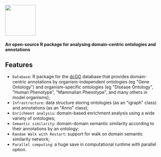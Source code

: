 <a href="index.html"><IMG src="dcGOR_logo.png" height="100px" id="logo"></a>

<B><h4>An open-source R package for analysing domain-centric ontologies and annotations</h4></B>

## Features

* `Database`: R package for the [dcGO](http://supfam.org/SUPERFAMILY/dcGO) database that provides domain-centric annotations by organism-independent ontologies (eg "Gene Ontology") and organism-specific ontologies (eg "Disease Ontology", "Human Phenotype", "Mammalian Phenotype", and many others in model organisms);
* `Infrastructure`: data structure storing ontologies (as an "igraph" class) and annotations (as an "Anno" class);
* `Enrichment analysis`: domain-based enrichment analysis using a wide variety of ontologies;
* `Semantic similarity`: domain-domain semantic similarity according to their annotations by an ontology;
* `Random Walk with Restart`: support for walk on domain semantic similarity network;
* `Parallel computing`: a huge save in computational runtime with parallel option.

